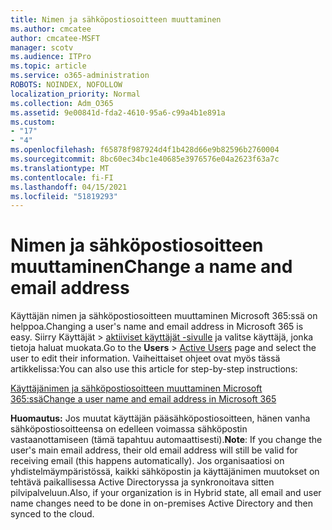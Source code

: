 ```yaml
---
title: Nimen ja sähköpostiosoitteen muuttaminen
ms.author: cmcatee
author: cmcatee-MSFT
manager: scotv
ms.audience: ITPro
ms.topic: article
ms.service: o365-administration
ROBOTS: NOINDEX, NOFOLLOW
localization_priority: Normal
ms.collection: Adm_O365
ms.assetid: 9e00841d-fda2-4610-95a6-c99a4b1e891a
ms.custom:
- "17"
- "4"
ms.openlocfilehash: f65878f987924d4f1b428d66e9b82596b2760004
ms.sourcegitcommit: 8bc60ec34bc1e40685e3976576e04a2623f63a7c
ms.translationtype: MT
ms.contentlocale: fi-FI
ms.lasthandoff: 04/15/2021
ms.locfileid: "51819293"
---
```

# <a name="change-a-name-and-email-address"></a><span data-ttu-id="41bae-102">Nimen ja sähköpostiosoitteen muuttaminen</span><span class="sxs-lookup"><span data-stu-id="41bae-102">Change a name and email address</span></span>

<span data-ttu-id="41bae-103">Käyttäjän nimen ja sähköpostiosoitteen muuttaminen Microsoft 365:ssä on helppoa.</span><span class="sxs-lookup"><span data-stu-id="41bae-103">Changing a user's name and email address in Microsoft 365 is easy.</span></span> <span data-ttu-id="41bae-104">Siirry Käyttäjät  \> [aktiiviset käyttäjät -sivulle](https://go.microsoft.com/fwlink/p/?linkid=834822) ja valitse käyttäjä, jonka tietoja haluat muokata.</span><span class="sxs-lookup"><span data-stu-id="41bae-104">Go to the **Users** \> [Active Users](https://go.microsoft.com/fwlink/p/?linkid=834822) page and select the user to edit their information.</span></span> <span data-ttu-id="41bae-105">Vaiheittaiset ohjeet ovat myös tässä artikkelissa:</span><span class="sxs-lookup"><span data-stu-id="41bae-105">You can also use this article for step-by-step instructions:</span></span>
  
[<span data-ttu-id="41bae-106">Käyttäjänimen ja sähköpostiosoitteen muuttaminen Microsoft 365:ssä</span><span class="sxs-lookup"><span data-stu-id="41bae-106">Change a user name and email address in Microsoft 365</span></span>](https://docs.microsoft.com/microsoft-365/admin/add-users/change-a-user-name-and-email-address)
  
 <span data-ttu-id="41bae-107">**Huomautus:** Jos muutat käyttäjän pääsähköpostiosoitteen, hänen vanha sähköpostiosoitteensa on edelleen voimassa sähköpostin vastaanottamiseen (tämä tapahtuu automaattisesti).</span><span class="sxs-lookup"><span data-stu-id="41bae-107">**Note**: If you change the user's main email address, their old email address will still be valid for receiving email (this happens automatically).</span></span> <span data-ttu-id="41bae-108">Jos organisaatiosi on yhdistelmäympäristössä, kaikki sähköpostin ja käyttäjänimen muutokset on tehtävä paikallisessa Active Directoryssa ja synkronoitava sitten pilvipalveluun.</span><span class="sxs-lookup"><span data-stu-id="41bae-108">Also, if your organization is in Hybrid state, all email and user name changes need to be done in on-premises Active Directory and then synced to the cloud.</span></span>